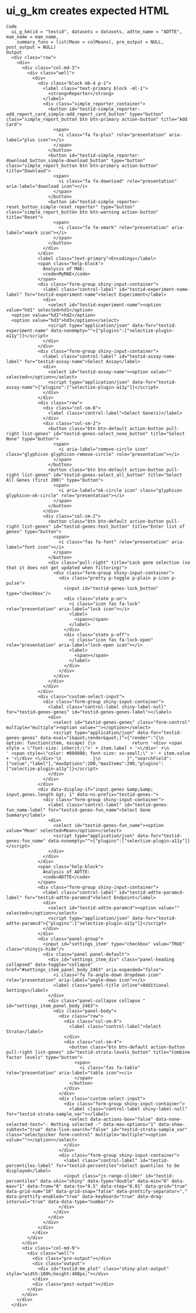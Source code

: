 # ui_g_km creates expected HTML

    Code
      ui_g_km(id = "testid", datasets = datasets, adtte_name = "ADTTE", mae_name = mae_name,
        summary_funs = list(Mean = colMeans), pre_output = NULL, post_output = NULL)
    Output
      <div class="row">
        <div>
          <div class="col-md-3">
            <div class="well">
              <div>
                <div class="block mb-4 p-1">
                  <label class="text-primary block -ml-1">
                    <strong>Reporter</strong>
                  </label>
                  <div class="simple_reporter_container">
                    <button id="testid-simple_reporter-add_report_card_simple-add_report_card_button" type="button" class="simple_report_button btn btn-primary action-button" title="Add Card">
                      <span>
                        <i class="fa fa-plus" role="presentation" aria-label="plus icon"></i>
                      </span>
                    </button>
                    <button id="testid-simple_reporter-download_button_simple-download_button" type="button" class="simple_report_button btn btn-primary action-button" title="Downlaod">
                      <span>
                        <i class="fa fa-download" role="presentation" aria-label="download icon"></i>
                      </span>
                    </button>
                    <button id="testid-simple_reporter-reset_button_simple-reset_reporter" type="button" class="simple_report_button btn btn-warning action-button" title="Reset">
                      <span>
                        <i class="fa fa-xmark" role="presentation" aria-label="xmark icon"></i>
                      </span>
                    </button>
                  </div>
                </div>
                <label class="text-primary">Encodings</label>
                <span class="help-block">
                  Analysis of MAE:
                  <code>MyMAE</code>
                </span>
                <div class="form-group shiny-input-container">
                  <label class="control-label" id="testid-experiment-name-label" for="testid-experiment-name">Select Experiment</label>
                  <div>
                    <select id="testid-experiment-name"><option value="hd1" selected>hd1</option>
      <option value="hd2">hd2</option>
      <option value="hd3">hd3</option></select>
                    <script type="application/json" data-for="testid-experiment-name" data-nonempty="">{"plugins":["selectize-plugin-a11y"]}</script>
                  </div>
                </div>
                <div class="form-group shiny-input-container">
                  <label class="control-label" id="testid-assay-name-label" for="testid-assay-name">Select Assay</label>
                  <div>
                    <select id="testid-assay-name"><option value="" selected></option></select>
                    <script type="application/json" data-for="testid-assay-name">{"plugins":["selectize-plugin-a11y"]}</script>
                  </div>
                </div>
                <div class="row">
                  <div class="col-sm-8">
                    <label class="control-label">Select Gene(s)</label>
                  </div>
                  <div class="col-sm-2">
                    <button class="btn btn-default action-button pull-right list-genes" id="testid-genes-select_none_button" title="Select None" type="button">
                      <span>
                        <i aria-label="remove-circle icon" class="glyphicon glyphicon-remove-circle" role="presentation"></i>
                      </span>
                    </button>
                    <button class="btn btn-default action-button pull-right list-genes" id="testid-genes-select_all_button" title="Select All Genes (first 200)" type="button">
                      <span>
                        <i aria-label="ok-circle icon" class="glyphicon glyphicon-ok-circle" role="presentation"></i>
                      </span>
                    </button>
                  </div>
                  <div class="col-sm-2">
                    <button class="btn btn-default action-button pull-right list-genes" id="testid-genes-text_button" title="Enter list of genes" type="button">
                      <span>
                        <i class="fas fa-font" role="presentation" aria-label="font icon"></i>
                      </span>
                    </button>
                    <div class="pull-right" title="Lock gene selection (so that it does not get updated when filtering)">
                      <div class="form-group shiny-input-container">
                        <div class="pretty p-toggle p-plain p-icon p-pulse">
                          <input id="testid-genes-lock_button" type="checkbox"/>
                          <div class="state p-on">
                            <i class="icon fas fa-lock" role="presentation" aria-label="lock icon"></i>
                            <label>
                              <span></span>
                            </label>
                          </div>
                          <div class="state p-off">
                            <i class="icon fas fa-lock-open" role="presentation" aria-label="lock-open icon"></i>
                            <label>
                              <span></span>
                            </label>
                          </div>
                        </div>
                      </div>
                    </div>
                  </div>
                </div>
                <div class="custom-select-input">
                  <div class="form-group shiny-input-container">
                    <label class="control-label shiny-label-null" for="testid-genes-genes" id="testid-genes-genes-label"></label>
                    <div>
                      <select id="testid-genes-genes" class="form-control" multiple="multiple"><option value=""></option></select>
                      <script type="application/json" data-for="testid-genes-genes" data-eval="[&quot;render&quot;]">{"render":"{\n          option: function(item, escape) {\n              return '<div> <span style = \"font-size: inherit;\">' + item.label + '<\/div>' +\n                ' <span style=\"color: #808080; font-size: xx-small;\" >' + item.value + '<\/div> <\/div>'\n            }\n          }","searchField":["value","label"],"maxOptions":200,"maxItems":200,"plugins":["selectize-plugin-a11y"]}</script>
                    </div>
                  </div>
                </div>
                <div data-display-if="input.genes &amp;&amp; input.genes.length &gt; 1" data-ns-prefix="testid-genes-">
                  <div class="form-group shiny-input-container">
                    <label class="control-label" id="testid-genes-fun_name-label" for="testid-genes-fun_name">Select Gene Summary</label>
                    <div>
                      <select id="testid-genes-fun_name"><option value="Mean" selected>Mean</option></select>
                      <script type="application/json" data-for="testid-genes-fun_name" data-nonempty="">{"plugins":["selectize-plugin-a11y"]}</script>
                    </div>
                  </div>
                </div>
                <span class="help-block">
                  Analysis of ADTTE:
                  <code>ADTTE</code>
                </span>
                <div class="form-group shiny-input-container">
                  <label class="control-label" id="testid-adtte-paramcd-label" for="testid-adtte-paramcd">Select Endpoint</label>
                  <div>
                    <select id="testid-adtte-paramcd"><option value="" selected></option></select>
                    <script type="application/json" data-for="testid-adtte-paramcd">{"plugins":["selectize-plugin-a11y"]}</script>
                  </div>
                </div>
                <div class="panel-group">
                  <input id="settings_item" type="checkbox" value="TRUE" class="shinyjs-hide"/>
                  <div class="panel panel-default">
                    <div id="settings_item_div" class="panel-heading collapsed" data-toggle="collapse" href="#settings_item_panel_body_2463" aria-expanded="false">
                      <i class="fa fa-angle-down dropdown-icon" role="presentation" aria-label="angle-down icon"></i>
                      <label class="panel-title inline">Additional Settings</label>
                    </div>
                    <div class="panel-collapse collapse " id="settings_item_panel_body_2463">
                      <div class="panel-body">
                        <div class="row">
                          <div class="col-sm-8">
                            <label class="control-label">Select Strata</label>
                          </div>
                          <div class="col-sm-4">
                            <button class="btn btn-default action-button pull-right list-genes" id="testid-strata-levels_button" title="Combine factor levels" type="button">
                              <span>
                                <i class="fas fa-table" role="presentation" aria-label="table icon"></i>
                              </span>
                            </button>
                          </div>
                        </div>
                        <div class="custom-select-input">
                          <div class="form-group shiny-input-container">
                            <label class="control-label shiny-label-null" for="testid-strata-sample_var"></label>
                            <select data-actions-box="false" data-none-selected-text="- Nothing selected -" data-max-options="1" data-show-subtext="true" data-live-search="false" id="testid-strata-sample_var" class="selectpicker form-control" multiple="multiple"><option value=""></option></select>
                          </div>
                        </div>
                        <div class="form-group shiny-input-container">
                          <label class="control-label" id="testid-percentiles-label" for="testid-percentiles">Select quantiles to be displayed</label>
                          <input class="js-range-slider" id="testid-percentiles" data-skin="shiny" data-type="double" data-min="0" data-max="1" data-from="0" data-to="0.5" data-step="0.01" data-grid="true" data-grid-num="10" data-grid-snap="false" data-prettify-separator="," data-prettify-enabled="true" data-keyboard="true" data-drag-interval="true" data-data-type="number"/>
                        </div>
                      </div>
                    </div>
                  </div>
                </div>
              </div>
            </div>
          </div>
          <div class="col-md-9">
            <div class="well">
              <div class="pre-output"></div>
              <div class="output">
                <div id="testid-km_plot" class="shiny-plot-output" style="width:100%;height:400px;"></div>
              </div>
              <div class="post-output"></div>
            </div>
          </div>
        </div>
      </div>

